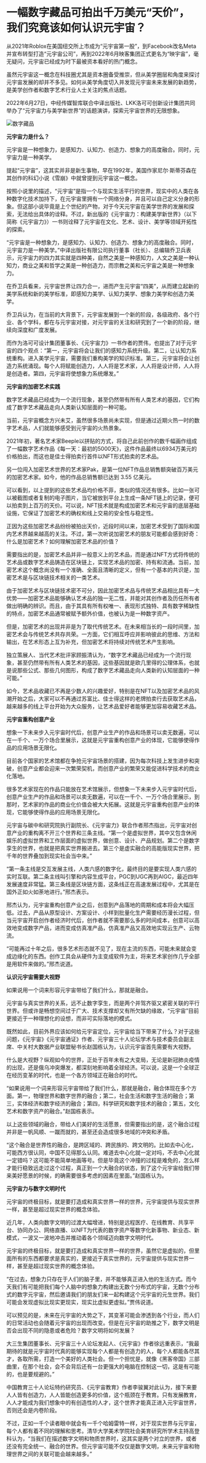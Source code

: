 # 一幅数字藏品可拍出千万美元“天价”，我们究竟该如何认识元宇宙？


从2021年Roblox在美国纽交所上市成为“元宇宙第一股”，到Facebook改名Meta并宣布转型打造“元宇宙公司”，再到2022年6月映客集团正式更名为“映宇宙”，毫无疑问，元宇宙已经成为时下最被资本看好的热门概念。

虽然元宇宙这一概念在科技圈尤其是资本圈备受推崇，但从美学圈层和角度来探讨元宇宙发展的却并不多见。如何从美学角度切入并发现元宇宙未来发展的新趋势，是美学创作者和数字艺术行业人士关注的焦点话题。

2022年6月27日，中经传媒智库联合中译出版社、LKK洛可可创新设计集团共同举办了“元宇宙力与美学新世界”的话题演讲，探索元宇宙世界的无限想象。

![数字藏品](41.jpg)



**元宇宙力是什么？**

元宇宙是一种想象力，是感知力、认知力、创造力、想象力的高度融合。同时，元宇宙力是一种美学。

提起“元宇宙”，这其实并非是新生事物，早在1992年，美国作家尼尔·斯蒂芬森在其创作的科幻小说《雪崩》中就曾提到元宇宙这一概念。

按照小说里的描述，“元宇宙”是指一个与现实生活平行的世界，现实中的人类在各种数字化技术加持下，在元宇宙里拥有一个网络分身，并且可以自己定义分身的形象。但这部小说毕竟是上个世纪的产物，对于今天元宇宙在美学世界的发展和探索，无法给出具体的诠释。不过，新出版的《元宇宙力：构建美学新世界》（以下简称《元宇宙力》）一书则诠释了元宇宙在文化、艺术、设计、美学等领域开拓性的探索。

“元宇宙是一种想象力，是感知力、认知力、创造力、想象力的高度融合。同时，元宇宙力是一种美学。”中译出版社有限公司执行董事（社长）、总编辑乔卫兵表示，元宇宙力的四力其实就是四种美，自然之美是一种感知力，人文之美是一种认知力，商业之美和哲学之美是一种创造力，而宗教之美和元宇宙之美是一种想象力。

在乔卫兵看来，元宇宙世界让四力合一，进而产生元宇宙“四美”，从而建立起新的美学系统和新的美学标准，即感知力美学、认知力美学、想象力美学和创造力美学。

乔卫兵认为，在当前的大背景下，元宇宙发展到一个新的阶段，各级政府、各个行业、各个学科，都在与元宇宙对接，对元宇宙的关注和研究到了一个新的阶段，继续向深度和广度发展。

而作为洛可可设计集团董事长、《元宇宙力》一书作者的贾伟，也提出了对于元宇宙的四个观点：“第一，元宇宙将会让我们的感知力系统升级。第二，让认知力系统重构。进入美学元宇宙，需要我们重构美学的知识标准。第三，元宇宙将会让创造力系统涌现。每个人将赋能创造力，人人将是艺术家，人人将是设计师，人人将是创造者。第四，元宇宙将使想象力系统爆发。”



**元宇宙的加密艺术实践**

数字艺术藏品已经成为一个流行现象，甚至仍然带有所有人类艺术的基因，它们构成了数字艺术藏品走向人类新认知层面的一种可能。

当前，元宇宙概念方兴未艾，虽然很多场景尚未实现，但是通过近期火热一时的数字艺术品，人们就能够感受到元宇宙的火热景象。

2021年初，著名艺术家Beeple以拼贴的方式，将自己此前创作的数千幅画作组成了一幅数字艺术作品《每一天：最初的5000天》，这件作品最终以6934万美元的价格拍出，而这也是佳士得拍卖行首件以NFT形式拍卖的艺术品。

另一位闯入加密艺术世界的艺术家Pak，是第一位NFT作品总销售额突破百万美元的加密艺术家。如今，他的作品总销售额已达到 3.55 亿美元。

可以看到，以上提到的这些艺术品均价格不菲，类似的情况还有很多。比如一张可以被截图或者复制的电子图片，当它被放到平台上生成一条NFT链上的记录，便可以拍卖到上百万的天价。可以说，NFT技术就是构成加密艺术和元宇宙的底层基础设施，它保证了加密艺术的确权和线上交易的安全性与稳定性。

正因为这些加密艺术品纷纷被拍出天价，近段时间以来，加密艺术受到了国际和国内艺术界越来越高的关注。不过，第一次听说加密艺术的朋友可能都会感到好奇：什么是加密艺术？如何理解加密艺术品的价值？

需要指出的是，加密艺术品并非一般意义上的艺术品，而是通过NFT方式将传统的艺术品或数字艺术品铸造在区块链上，实现艺术品的加密、持有和流通。当前，加密艺术这个概念尚没有一个准确、全面且清晰的定义，但有一个基本的共识是，加密艺术是与区块链技术相关的一类艺术。

由于加密艺术与区块链技术密不可分，因此加密艺术品与传统艺术品相比具有一大优势——加密艺术品能够确认艺术品的独一无二性，并能对其创作者及历任所有者做出明确的辨识。而且，由于其具有所有权唯一、表现形式独特、具有数字稀缺性的特点，加密艺术品通常被赋予额外价值，也被认为是一种数字资产。

但是，加密艺术的出现并非是为了取代传统艺术。在未来相当长的一段时间里，加密艺术会与传统艺术共存共荣。一方面，它们相互呼应并影响彼此的思维、方法和输出，在艺术形态上互为补充，但加密艺术将持续对传统艺术产生影响。

独立策展人、当代艺术批评家顾振清认为，“数字艺术藏品已经成为一个流行现象，甚至仍然带有所有人类艺术的基因，这些基因就是欧几里得的公理体系，也就是说那些公式、那些几何图形，构成了数字艺术藏品走向人类新的认知层面的一种可能。”

如今，艺术品收藏已不再是少数人的兴趣爱好，特别是在NFT以及加密艺术品的风潮开始之后，大家可以不再通过苏富比、佳士得这样的老牌拍卖行去获取艺术品，越来越多的线上平台开始为大众服务，让艺术品爱好者能够更加容易收藏艺术品。



**元宇宙重构创意产业**

想象一下未来步入元宇宙时代后，创意产业生产的作品和场景可以卖无数遍，可以在一千个、一万个场合里展示，这就是元宇宙重构创意产业的体现，它能够使得作品的应用场景无限化。

目前各个国家的艺术馆都在争抢元宇宙场景的搭建，因为每次科技上发生进步和突破，创意产业都会迎来一次繁荣契机，而创意产业的繁荣又能促进科学技术的商业化落地。

很多艺术家现在的作品只能放在艺术馆展示，但想象一下未来步入元宇宙时代后，创意产业生产的作品和场景可以卖无数遍，可以在一千个、一万个场合里展示，到那时，艺术家的作品的商业化价值会被大大拓展。这就是元宇宙重构创意产业的体现，它能够使得作品的应用场景无限化。

元宇宙与碳中和研究院执行副院长、《元宇宙力》联合作者邢杰指出，元宇宙对创意产业的重构离不开三个世界和三条主线。“第一个是虚拟世界，其中又包含休闲娱乐的虚拟世界和工作层面的虚拟世界，做创意、设计、产品规划。第二个是数字孪生的世界，也就是把真实世界搬进去。第三个是虚实融合的高能版现实世界，把千年的世界叠加到现实社会当中来。”

“第一条主线是交互发展主线，人类六感的数字化，最终目的是要实现人类六感的实时互联。第二条主线叫引擎和内容生成平台，PGC到UGC再到AIGC，最近四年发展速度非常猛。第三条线是区块链方面，这条线正在高速发展过程中，尤其是在国外正如火如荼地进行。”邢杰表示。

邢杰认为，元宇宙重构创意产业之后，创意到产品落地的周期和成本将会大幅压低。过去，产品从原型设计、方案设计、小样到批量化生产需要经历漫长过程，但当元宇宙开启创作者经济时代后，创作者就不需要那么多的时间成本，创意可以高效地变成数字产品，进而变成仿真准产品，仿真准产品又高效地实现云生产、云物流。

“可能再过十年之后，很多艺术形态就不见了，现在主流的东西，可能未来就会变成边缘化的东西。创作工具会从硬件为主变成软件为主，将来艺术家创作几乎全部是用软件来做的。”邢杰说道。



**认识元宇宙需要大视野**

如果说用一个词来形容元宇宙带给了我们什么，那就是融合。

元宇宙与真实世界的关系，远不止数字孪生，而是两个并驾齐驱又紧密关联的平行世界。但或许是畅想空间过于广大、技术支撑却又有所欠缺的缘故，“元宇宙”目前更接近于一种理想化的设想，而非可实际落地的模式。

既然如此，目前外界应该如何给元宇宙定位，元宇宙给当下带来了什么？对于这些问题，《元宇宙》《元宇宙通证》作者、元宇宙三十人论坛学术与技术委员会副主席、中关村大数据产业联盟秘书长赵国栋认为，认识元宇宙首先需要有大视野。

什么是大视野？纵观如今的世界，正处于百年未有之大变局，无论是新冠肺炎疫情的出现，还是俄乌冲突爆发，都深刻地影响着全球经济。可以说，这是一个全球正在经历变革的时代，也是一个各方领域正在融合的时代。

“如果说用一个词来形容元宇宙带给了我们什么，那就是融合，融合体现在多个方面。第一，物理世界和数字世界的融合；第二，社会生活和数字生活的融合；第三，实体经济和数字经济的融合；第四，科学研究和数字技术的融合；第五，文化艺术和数字资产的融合。”赵国栋表示。

以上这些领域的融合，带给人们美好的生活愿景，但需要指出的是，这个融合过程并非是一帆风顺、一蹴而就的，甚至还会造成很多地域的冲突和矛盾。

“这个融合是世界性的融合，是跨区域的、跨民族的、跨文明的。比如去中心化，可能西方很认同，中国不见得那么认同。难道去中心化就一定对吗，不去中心化就一定错吗？这可能不能简单地画等号。但是毕竟这个冲撞的过程是难免的，怎么样才能行稳致远走过这个过程，真正到一个大融合的状态，到了这个元宇宙给我们带来美好愿景的时候，的确需要很多考虑的因素在里面。”赵国栋认为。



**元宇宙力与数字文明时代**

元宇宙的终极目标，就是要打造成和真实世界一样的世界，元宇宙提供与现实世界一样，甚至是超过现实世界的概念体验。

近几年，人类向数字文明的过渡大幅增进，特别是远程医疗、在线教育、共享平台、协同办公、网络直播、以NFT为代表的数字资产等数字化新事物、新业态、新模式，一波又一波地冲击并推动着各个领域迈向数字文明时代。

元宇宙的终极目标，就是要打造成和真实世界一样的世界，虽然它是虚拟的，但里面所有的东西都要求是真实的，更接近于真实世界的，元宇宙提供与现实世界一样，甚至是超过现实世界的概念体验。

“在过去，想象力只存在于人们的脑子里，并不能够真正进入他的生活方式。而今天我们有可能把我们每个人脑中的想象力构建出无数个分布式的宇宙，无数个分布式的数字元宇宙，然后邀请我们的朋友们来一起构建这个元宇宙的元生世界。我们可能会发现虚拟比现实更现实，现实比虚拟更虚拟。”贾伟说道。

可以预见的是，未来在元宇宙的大势之下，其变革可能会渗透到各个行业，而人们的日常活动也会随着元宇宙的出现而改变。但是在元宇宙的助推之下，数字文明是否会出现不同的隐患或者危险？数字文明将如何发展？

大三生集团董事长、元宇宙三十人论坛发起人、《元宇宙》作者徐远重表示，“我最期待的就是元宇宙时代真的能够实现每个人都是有创造力的人，每个人都能各尽其才，各取所需，打造一个美好的人类社会。但一个担忧是，就像《黑客帝国》三部曲里，在那个社会，会不会背后还有一台更强大的电脑在控制这一切，这是有可能的，也是要规避的。”

中国教育三十人论坛特约研究员、《元宇宙教育》作者李骏翼对此认为，接下来要人人皆有创造力，人人皆能创造更多的价值，这个瓶颈在于教育。只有发展教育，人人才能成为我们想象中的有创造性的人才，这个世界才能真正进入元宇宙世界，否则还会是内卷阶段。

不过，正如一千个读者眼中就会有一千个哈姆雷特一样，对于现实世界与元宇宙，每个人都有着不同的理解和思考。清华大学美术学院社会美育研究所学术主持高登科认为，“当我们在描述数字文明和物质世界时，这其实是两个对立的世界，或者还没有完全统一、融合的世界。但元宇宙可能不仅仅是数字文明，未来元宇宙和物理世界之间的关联可能会越来越多。”
